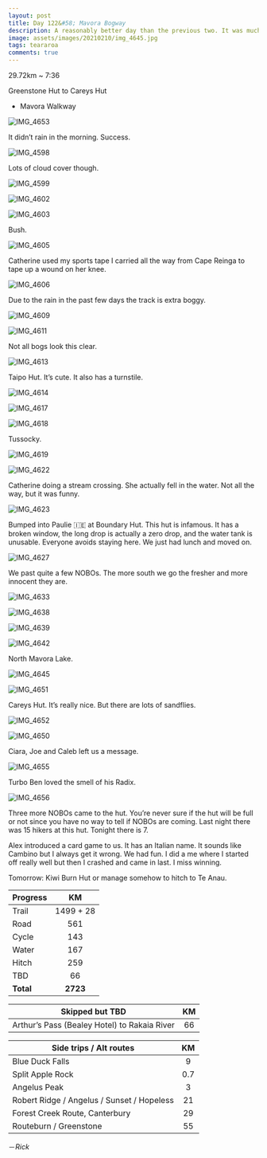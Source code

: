 ```yaml
---
layout: post
title: Day 122&#58; Mavora Bogway
description: A reasonably better day than the previous two. It was much drier in the sky, but not so much on the ground. Pretty boggy for half of the way. Otherwise quite fast going. 
image: assets/images/20210210/img_4645.jpg
tags: teararoa
comments: true
---
```


29.72km ~ 7:36

Greenstone Hut to Careys Hut

- Mavora Walkway

![IMG_4653](/assets/images/20210210/img_4653.jpg)

It didn’t rain in the morning. Success.

![IMG_4598](/assets/images/20210210/img_4598.jpg)

Lots of cloud cover though. 

![IMG_4599](/assets/images/20210210/img_4599.jpg)

![IMG_4602](/assets/images/20210210/img_4602.jpg)

![IMG_4603](/assets/images/20210210/img_4603.jpg)

Bush. 

![IMG_4605](/assets/images/20210210/img_4605.jpg)

Catherine used my sports tape I carried all the way from Cape Reinga to tape up a wound on her knee. 

![IMG_4606](/assets/images/20210210/img_4606.jpg)

Due to the rain in the past few days the track is extra boggy. 

![IMG_4609](/assets/images/20210210/img_4609.jpg)

![IMG_4611](/assets/images/20210210/img_4611.jpg)

Not all bogs look this clear. 

![IMG_4613](/assets/images/20210210/img_4613.jpg)

Taipo Hut. It’s cute. It also has a turnstile. 

![IMG_4614](/assets/images/20210210/img_4614.jpg)

![IMG_4617](/assets/images/20210210/img_4617.jpg)

![IMG_4618](/assets/images/20210210/img_4618.jpg)

Tussocky. 

![IMG_4619](/assets/images/20210210/img_4619.jpg)

![IMG_4622](/assets/images/20210210/img_4622.jpg)

Catherine doing a stream crossing. She actually fell in the water. Not all the way, but it was funny.

![IMG_4623](/assets/images/20210210/img_4623.jpg)

Bumped into Paulie 🇮🇪 at Boundary Hut. This hut is infamous. It has a broken window, the long drop is actually a zero drop, and the water tank is unusable. Everyone avoids staying here. We just had lunch and moved on. 

![IMG_4627](/assets/images/20210210/img_4627.jpg)

We past quite a few NOBOs. The more south we go the fresher and more innocent they are. 

![IMG_4633](/assets/images/20210210/img_4633.jpg)

![IMG_4638](/assets/images/20210210/img_4638.jpg)

![IMG_4639](/assets/images/20210210/img_4639.jpg)

![IMG_4642](/assets/images/20210210/img_4642.jpg)

North Mavora Lake. 

![IMG_4645](/assets/images/20210210/img_4645.jpg)

![IMG_4651](/assets/images/20210210/img_4651.jpg)

Careys Hut. It’s really nice. But there are lots of sandflies. 

![IMG_4652](/assets/images/20210210/img_4652.jpg)

![IMG_4650](/assets/images/20210210/img_4650.jpg)

Ciara, Joe and Caleb left us a message. 

![IMG_4655](/assets/images/20210210/img_4655.jpg)

Turbo Ben loved the smell of his Radix. 

![IMG_4656](/assets/images/20210210/img_4656.jpg)

Three more NOBOs came to the hut. You’re never sure if the hut will be full or not since you have no way to tell if NOBOs are coming. Last night there was 15 hikers at this hut. Tonight there is 7. 

Alex introduced a card game to us. It has an Italian name. It sounds like Cambino but I always get it wrong. We had fun. I did a me where I started off really well but then I crashed and came in last. I miss winning. 

Tomorrow: Kiwi Burn Hut or manage somehow to hitch to Te Anau. 

| Progress | KM |
| ---- |:----:|
| Trail | 1499 + 28 |
| Road | 561 |
| Cycle | 143 |
| Water | 167 |
| Hitch | 259 |
| TBD | 66 |
| **Total** | **2723** |

| Skipped but TBD | KM |
| ---- |:----:|
| Arthur’s Pass (Bealey Hotel) to Rakaia River | 66 |

| Side trips / Alt routes | KM |
| ---- |:----:|
| Blue Duck Falls | 9 |
| Split Apple Rock | 0.7 |
| Angelus Peak | 3 |
| Robert Ridge / Angelus / Sunset / Hopeless | 21 |
| Forest Creek Route, Canterbury | 29 |
| Routeburn / Greenstone | 55 |

－_Rick_
